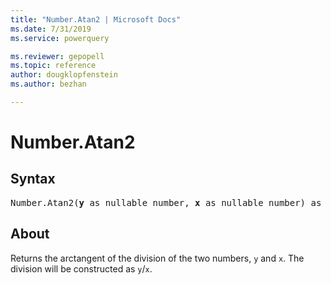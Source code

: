 ```yaml
---
title: "Number.Atan2 | Microsoft Docs"
ms.date: 7/31/2019
ms.service: powerquery

ms.reviewer: gepopell
ms.topic: reference
author: dougklopfenstein
ms.author: bezhan

---
```

# Number.Atan2

## Syntax

<pre>
Number.Atan2(<b>y</b> as nullable number, <b>x</b> as nullable number) as nullable number
</pre>
  
## About  
Returns the arctangent of the division of the two numbers, `y` and `x`. The division will be constructed as `y`/`x`.
